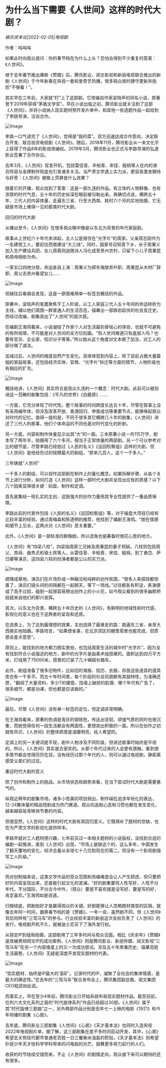 # 为什么当下需要《人世间》这样的时代大剧？

*娱乐资本论|2022-02-05|电视剧*

作者｜吨吨吨

如果此时向观众提问：你的春节档在为什么上头？恐怕会得到不少重复的答案：《人世间》。

继于去年春节推出爆款《赘婿》后，腾讯影业、阅文影视和新丽电视联合推出的新剧《人世间》于今年新春在央视一套和爱奇艺热播，很多观众按时蹲守更新并抱怨“不够看！”。

其实早在三年前，大家就“盯”上了这部剧。它改编自作家梁晓声的同名小说，原著曾于2019年获得“茅盾文学奖”。早在小说出版之初，腾讯影业就关注到了这部《人世间》，并将小说纳入现实题材预开发片单中，和其他一些选题作品一起给到了李路导演，洽谈合作。

![Image](https://inews.gtimg.com/newsapp_bt/0/14490049884/641)

李路一口气读完了《人世间》，觉得是“我的菜”。双方迅速达成合作意向，决定联合开发、联合投资电视剧《人世间》。随后，2018年11月，腾讯影业从一未文化手上获得了作品8年的影视改编权。2019年3月，腾讯影业也正式与李路导演的弘道影业签署了合作协议。

去年3月，《人世间》官宣开机，包括雷佳音、辛柏青、宋佳、殷桃等人在内的演员阵容与金牌制作班底也引发诸多关注。当严肃文学遇上实力派，更容易激发期待与好奇：《人世间》被搬上荧屏是什么效果？

随着它的开播，观众找到了答案：这是一部久违的作品。有立体的人物群像，也有浓厚的时代气息，五十年的历史纵深在眼前被勾勒出来。再确切点说，横跨五十年、三代人的内容体量，走遍东三省、行至大西南、耗时六个月的实地拍摄，它无疑是市场上难得一见的那类时代大剧。

回归的时代大剧

从播出至今，《人世间》在很多观众眼中像是以东北为背景的年代家庭剧。

故事从上世纪六十年代末讲起，主人公是居住在“光字片”的周家。父亲周志刚作为一名建筑工人，要前往西南建设“大三线”。同时，国家号召知青下乡，长子周秉义加入生产建设兵团，女儿周蓉则追随诗人冯化成至贵州农村，只留下小儿子周秉昆和周母相依为命。

一家五口四地分居，命运各自上演：周秉义为郝冬梅放弃升职、周秉昆从木材厂辞职、周父去贵州看望女儿……

![Image](https://inews.gtimg.com/newsapp_bt/0/14490049881/641)

但越往后看越会发现，这是一部很难用单一标签去概括的作品。

原著中，梁晓声的笔墨聚焦于工人阶级，以工人家庭三代人五十年间的命运转折为主线，辅以他们周围一群普通人的生活百态，描摹出一部跌宕起伏的社会变迁史。而经过改编，剧集突出了“人世间”的层次感。

在编剧王海鸰看来，小说凝结了作家个人对生活最刻骨铭心的体验，也就不可避免的有所局限，不可能是对人世间的全方位刻画。“但人世间难道只有底层人吗？也要有官员、企业家、知识分子等等。”所以她从这个角度对文本做了加法，对工人的部分做了减法。

加减过后，人世间的维度自然产生变化。具体体现到内容上，除了目前占据大量篇幅的家庭故事，还包括经济实体、官商、“光字片”拆迁等方面的情节，人物阶级也有相应的扩充。

![Image](https://inews.gtimg.com/newsapp_bt/0/14490049887/641)

概括地讲，《人世间》其实符合是观众久违的一个概念：时代大剧。此前可以被划进这一范畴的剧集包括：《平凡的世界》《白鹿原》……

一方面，它充分体现了时代性。整个故事的时间跨度长达五十年，尽管在叙事上没有采用编年体，但涉及改革开放、香港回归、申奥成功等重要节点，能够唤起观众对时代的记忆。值得一提的是，不同于很多其它横跨几十年的剧集，《人世间》讲述了三代人的故事，他们个体命运的不同也是对时代变化的折射。

另一方面，内容和制作体量显示出其“大”的一面。三本原著小说一共115万字，剧本写了两年半，拍摄用了六个多月，相当于正常体量的两部剧。另一个可以参考对比的细节是，尽管李路已经拍过《人民的名义》《巡回检察组》这样的大剧，但《人世间》是他经历过的规模最大的剧组，“原来几百人，这个一千多人。”

三年铸就“人世间”

一千多人的剧组，可以视作这部剧在制作上的量化概念。如果拆解步骤，从各个关节上进行分析，如何打造《人世间》这样一部时代大剧并呈现出应有的质感？以下几个因素显得很关键：码盘、制作和定调。

首先是集结一班扎实的主创，这股强大的创作力量用其专业性提供了一重品质保障。

李路此前的代表作包括《人民的名义》《巡回检察组》等，对于操盘大项目已经有比较丰富的经验。通过周梅森和陈道明的推荐，他找到了编剧王海鸰。“她在情感和细节上见长，这两点对《人世间》至关重要。”

此外，《人世间》是一部标准的群像剧，所以选角也是筹备时很花心思的地方。

《人世间》有“四梁八柱”，四梁指周家三兄妹及周秉昆的妻子郑娟，八柱则包括周父、周母、曲秀贞和骆士宾等人。从雷佳音、辛柏青、宋佳、殷桃，到丁勇岱、萨日娜等演员，这四梁八柱的扮演者都是公认的实力派。

![Image](https://inews.gtimg.com/newsapp_bt/0/14490049886/641)

顺理成章地，演员们在片场形成一种融洽和纯粹的创作氛围，“很多人来探班都惊着了，演员们镜头间的间隔都在一起聊天，等下一场戏。”过往都各有积淀，表演便成了高手过招，碰到一起很容易擦出创作上的小火花，如今观众看到的很多幽默桥段就来自他们的即兴发挥。

其次，以东北为背景、横跨五十年历史的《人世间》，有鲜明的地域性和时代感，影视化的意义也在于这两者的呈现和还原。

在选景上，为了达到最理想的效果，主创选择了最难走的路：跑遍东三省、亲至大西南实地拍摄。李路坦言，“如果想省事，在北京郊区的棚里搭景也能完成，但质感会差点意思”。

原则上，能找到的地方都力图实景拍，也包括周家生活的城中村“光字片”，因为没有找到符合小说描述的地方，剧中的光字片是由美术组搭建的。面积达到四万平方米，灯线用了75000米，搭景的灯装了几十辆超长箱车。

此外，剧组准备了很多旧物件，比如旧的海报、挂历、衣服，存放这些道具的道具库也有一千多平。而五十年时间里，每个阶段的社会风貌都有其独特性，为准确还原，“翻阅了大量资料，多少T的硬盘，找墙上破损的肌理、哪个年代有广告了，很多细节，都是功课，但也都是应该做的。”

![Image](https://inews.gtimg.com/newsapp_bt/0/14490049876/641)

最后，尽管《人世间》没有单一标签的定位，但定调非常明确。

在王海鸰看来，原著的色调是青灰的钢铁色，传达出坚韧、顽强气质的同时也很沉重，而她觉得任何一段生活都会有两面性，更想突出积极的一面。所以在创作之初就有共识，《人世间》的整体质感是温暖明亮、给人希望的。

定调上的另一关键词是平视，剧中人物涉及不同阶级，但讲述故事时始终是平视的。所以，《人世间》其实是合家欢的。从那个年代过来的人会更有感触，看到很多情节都会觉得历历在目，没有经历过那个年代的人，则可以通过电视剧，静距离感受父辈们的过往。

重迎时代大剧的意义

除了创作和制作上的挑战，从市场状态和趋势来看，在当下尝试时代大剧是需要勇气的。

纵观近两年的剧集市场，诸多小而美的项目频出，制作端在追求年轻化的表达，12-24集体量的精品短剧成为热门赛道。观众的追剧心态和习惯也都在发生变化，越来越容易青睐快节奏的内容。

但很显然，《人世间》这样的时代大剧有其回归意义。它既填补了题材的空缺，也在为严肃文学的影视化提供样本。

李路早就对工人题材感兴趣，七年前买过一本相关题材的小说版权，没找到合适的编剧一起推进，直到《人世间》出现，“市场上是缺这个的，这么多年，中国发生了翻天覆地的变化，经济总量从全球七十几位到现在的第二，但没有一个影视剧描写工人阶级。”

![Image](https://inews.gtimg.com/newsapp_bt/0/14490049878/641)

而对创制端来说，这类文学作品的受众范围和改编难度会让人产生顾虑，但只要把好的内容呈现出来，还是能引起文化的波澜。“好的剧集要将人性写好，人性不分年代，不分国际，不分古今中外，（观众）要是不喜欢就是没写好，要是写的好，肯定喜欢。”王海鸰如是说道。

归根结底，把剧拍好才是赢得观众的关键。好剧能够让人忽略题材类型的区隔，就像去年同一时间，霸屏春节档的是《赘婿》。一年一会，虽然剧不同，但《人世间》背后同样有“三驾马车”的参与。行业经验丰富的新丽这次全权负责了《人世间》的发行，电视剧开机不久，就被迪士尼买下了海外发行权。

从锁定IP到组局拍摄，这部剧用了三年多时间与观众见面。相比《庆余年》《赘婿》是改编男频网文IP的成功案例，《人世间》则是腾讯影业、新丽传媒、阅文影视“三驾马车”在另一个内容维度上的又一次成功尝试。涉及五十年厚重历史、描摹百姓生活画卷，《人世间》无疑是深度开发现实题材的代表。

![Image](https://inews.gtimg.com/newsapp_bt/0/14490049877/641)

“现实题材，始终是IP最大的‘富矿’。记录时代的IP，凝聚了全社会的集体情感，是最大的确定性。”在去年的“三驾马车”联合发布会上，腾讯集团副总裁、阅文集团CEO程武如此说。

而事实上，早在至少4年前，腾讯影业已开始系统布局现实题材作品。截至目前，位列六大文化系列之首的“时代旋律系列”作品已经超过30部。《人世间》属于其“时代旋律三部曲”之一，另外两部作品分别是去年七一上映的电影《1921》和今年待播的剧集《心居》。

去年底，腾讯影业三部剧集《人世间》《心居》《天才基本法》也同时入选央视2022年电视剧片单，据了解，这三部剧集在差不多时间启动开发，其中，《心居》希望去关照现代都市普通老百姓一日三餐柴米油盐的熨贴，《天才基本法》则希望扑捉少年天才给科学学科带来的闪电般的光芒，鼓舞更多努力前行的人们。

收获的时节陆续交错而来，不止《人世间》的剧情走向，观众接下来可以期待的还有很多。

